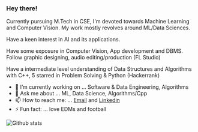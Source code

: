 ### Hey there!

<!--
**devi777/devi777** is a ✨ _special_ ✨ repository because its `README.md` (this file) appears on your GitHub profile.

Exploring Voice and Facial recognition these days.  -->

Currently pursuing M.Tech in CSE, I'm devoted towards Machine Learning and Computer Vision. My work mostly revolves around ML/Data Sciences. 

Have a keen interest in AI and its applications. 

Have some exposure in Computer Vision, App development and DBMS. Follow graphic designing, audio editing/production (FL Studio)

Have a intermediate level understanding of Data Structures and Algorithms with C++, 5 starred in Problem Solving & Python (Hackerrank) 

- 🔭 I’m currently working on ... Software & Data Engineering, Algorithms
- 💬 Ask me about ... ML, Data Science, Algorithms/Cpp
- 📫 How to reach me: ... [Email](devansh007kaushik@gmail.com) and [Linkedin](https://www.linkedin.com/in/devanshkaushik/)
- ⚡ Fun fact: ... love EDMs and football


![Github stats](https://github-readme-stats.vercel.app/api?username=devi777)
